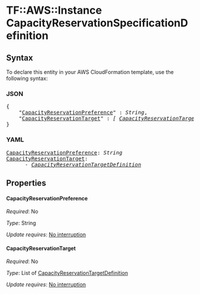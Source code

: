 # TF::AWS::Instance CapacityReservationSpecificationDefinition

## Syntax

To declare this entity in your AWS CloudFormation template, use the following syntax:

### JSON

<pre>
{
    "<a href="#capacityreservationpreference" title="CapacityReservationPreference">CapacityReservationPreference</a>" : <i>String</i>,
    "<a href="#capacityreservationtarget" title="CapacityReservationTarget">CapacityReservationTarget</a>" : <i>[ <a href="capacityreservationtargetdefinition.md">CapacityReservationTargetDefinition</a>, ... ]</i>
}
</pre>

### YAML

<pre>
<a href="#capacityreservationpreference" title="CapacityReservationPreference">CapacityReservationPreference</a>: <i>String</i>
<a href="#capacityreservationtarget" title="CapacityReservationTarget">CapacityReservationTarget</a>: <i>
      - <a href="capacityreservationtargetdefinition.md">CapacityReservationTargetDefinition</a></i>
</pre>

## Properties

#### CapacityReservationPreference

_Required_: No

_Type_: String

_Update requires_: [No interruption](https://docs.aws.amazon.com/AWSCloudFormation/latest/UserGuide/using-cfn-updating-stacks-update-behaviors.html#update-no-interrupt)

#### CapacityReservationTarget

_Required_: No

_Type_: List of <a href="capacityreservationtargetdefinition.md">CapacityReservationTargetDefinition</a>

_Update requires_: [No interruption](https://docs.aws.amazon.com/AWSCloudFormation/latest/UserGuide/using-cfn-updating-stacks-update-behaviors.html#update-no-interrupt)


